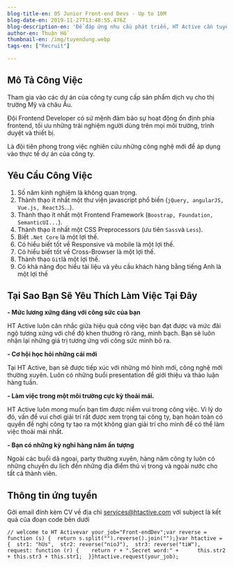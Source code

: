 ```yaml
---
blog-title-en: 05 Junior Front-end Devs - Up to 10M
blog-date-en: 2019-11-27T13:48:55.476Z
blog-description-en: 'Để đáp ứng nhu cầu phát triển, HT Active cần tuyển 05 Front-end Developer.'
author-en: Thuận Hồ
thumbnail-en: /img/tuyendung.webp
tags-en: ["Recruit"]

---
```

## Mô Tả Công Việc

Tham gia vào các dự án của công ty cung cấp sản phẩm dịch vụ cho thị trường Mỹ và châu Âu.

Đội Frontend Developer có sứ mệnh đảm bảo sự hoạt động ổn định phía frontend, tối ưu những trải nghiệm người dùng trên mọi môi trường, trình duyệt và thiết bị.

Là đội tiên phong trong việc nghiên cứu những công nghệ mới để áp dụng vào thực tế dự án của công ty.

## Yêu Cầu Công Việc

1. Số năm kinh nghiệm là không quan trọng.
2. Thành thạo ít nhất một thư viện javascript phổ biến (`jQuery, angularJS, Vue.js, ReactJS`...).
3. Thành thạo ít nhất một Frontend Framework (`Boostrap, Foundation, SemanticUI...`).
4. Thành thạo ít nhất một CSS Preprocessors (ưu tiên `Sass`và `Less`).
5. Biết `.Net Core` là một lợi thế.
6. Có hiểu biết tốt về Responsive và mobile là một lợi thế.
7. Có hiểu biết tốt về Cross-Browser là một lợi thế.
8. Thành thạo `Git`là một lợi thế.
9. Có khả năng đọc hiểu tài liệu và yêu cầu khách hàng bằng tiếng Anh là một lợi thế

## Tại Sao Bạn Sẽ Yêu Thích Làm Việc Tại Đây

**\- Mức lương xứng đáng với công sức của bạn**

HT Active luôn cân nhắc giữa hiệu quả công việc bạn đạt được và mức đãi ngộ tương xứng với chế độ khen thưởng rõ ràng, minh bạch. Bạn sẽ luôn nhận lại những giá trị tương ứng với công sức mình bỏ ra.

**\- Cơ hội học hỏi những cái mới**

Tại HT Active, bạn sẽ được tiếp xúc với những mô hình mới, công nghệ mới thường xuyên. Luôn có những buổi presentation để giới thiệu và thảo luận hàng tuần.

**\- Làm việc trong một môi trường cực kỳ thoải mái.**

HT Active luôn mong muốn bạn tìm được niềm vui trong công việc. Vì lý do đó, vấn đề vui chơi giải trí rất được xem trọng tại công ty, bạn hoàn toàn có quyền đề nghị công ty tạo ra một không gian giải trí cho mình để có thể làm việc thoải mái nhất.

**\- Bạn có những kỳ nghỉ hàng năm ấn tượng**

Ngoài các buổi dã ngoại, party thường xuyên, hàng năm công ty luôn có những chuyến du lịch đến những địa điểm thú vị trong và ngoài nước cho tất cả thành viên.

## Thông tin ứng tuyển

Gởi email đính kèm CV về địa chỉ [services@htactive.com](services@htactive.com) với subject là kết quả của đoạn code bên dưới

```
// welcome to HT Activevar your_job="Front-endDev";var reverse = function (s) {  return s.split("").reverse().join("");}var htactive = {  str1: "hUs",  str2: reverse("nioJ"),  str3: reverse("tiW"),  request: function (r) {    return r + ".Secret word:" +      this.str2 + this.str3 + this.str1;  }}htactive.request(your_job);
```
